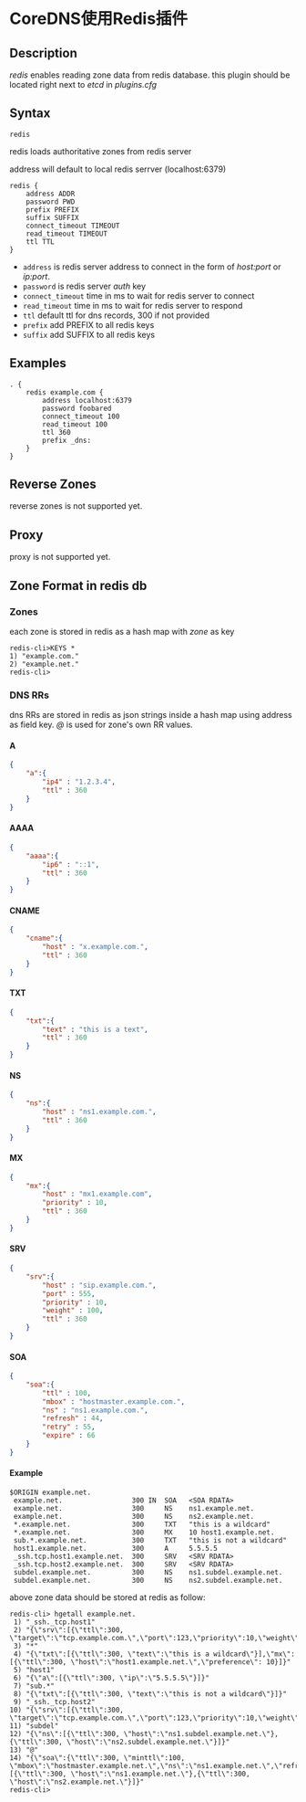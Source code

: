 # CoreDNS使用Redis插件
## Description

*redis* enables reading zone data from redis database.
this plugin should be located right next to *etcd* in *plugins.cfg*

## Syntax

~~~
redis
~~~

redis loads authoritative zones from redis server


address will default to local redis serrver (localhost:6379)
~~~
redis {
    address ADDR
    password PWD
    prefix PREFIX
    suffix SUFFIX
    connect_timeout TIMEOUT
    read_timeout TIMEOUT
    ttl TTL
}
~~~




* `address` is redis server address to connect in the form of *host:port* or *ip:port*.
* `password` is redis server *auth* key
* `connect_timeout` time in ms to wait for redis server to connect
* `read_timeout` time in ms to wait for redis server to respond
* `ttl` default ttl for dns records, 300 if not provided
* `prefix` add PREFIX to all redis keys
* `suffix` add SUFFIX to all redis keys

## Examples

~~~ corefile
. {
    redis example.com {
        address localhost:6379
        password foobared
        connect_timeout 100
        read_timeout 100
        ttl 360
        prefix _dns:
    }
}
~~~

## Reverse Zones

reverse zones is not supported yet.

## Proxy

proxy is not supported yet.

## Zone Format in redis db

### Zones

each zone is stored in redis as a hash map with *zone* as key

~~~
redis-cli>KEYS *
1) "example.com."
2) "example.net."
redis-cli>
~~~

### DNS RRs

dns RRs are stored in redis as json strings inside a hash map using address as field key.
*@* is used for zone's own RR values.

#### A

~~~json
{
    "a":{
        "ip4" : "1.2.3.4",
        "ttl" : 360
    }
}
~~~

#### AAAA

~~~json
{
    "aaaa":{
        "ip6" : "::1",
        "ttl" : 360
    }
}
~~~

#### CNAME

~~~json
{
    "cname":{
        "host" : "x.example.com.",
        "ttl" : 360
    }
}
~~~

#### TXT

~~~json
{
    "txt":{
        "text" : "this is a text",
        "ttl" : 360
    }
}
~~~

#### NS

~~~json
{
    "ns":{
        "host" : "ns1.example.com.",
        "ttl" : 360
    }
}
~~~

#### MX

~~~json
{
    "mx":{
        "host" : "mx1.example.com",
        "priority" : 10,
        "ttl" : 360
    }
}
~~~

#### SRV

~~~json
{
    "srv":{
        "host" : "sip.example.com.",
        "port" : 555,
        "priority" : 10,
        "weight" : 100,
        "ttl" : 360
    }
}
~~~

#### SOA

~~~json
{
    "soa":{
        "ttl" : 100,
        "mbox" : "hostmaster.example.com.",
        "ns" : "ns1.example.com.",
        "refresh" : 44,
        "retry" : 55,
        "expire" : 66
    }
}
~~~

#### Example

~~~
$ORIGIN example.net.
 example.net.                 300 IN  SOA   <SOA RDATA>
 example.net.                 300     NS    ns1.example.net.
 example.net.                 300     NS    ns2.example.net.
 *.example.net.               300     TXT   "this is a wildcard"
 *.example.net.               300     MX    10 host1.example.net.
 sub.*.example.net.           300     TXT   "this is not a wildcard"
 host1.example.net.           300     A     5.5.5.5
 _ssh.tcp.host1.example.net.  300     SRV   <SRV RDATA>
 _ssh.tcp.host2.example.net.  300     SRV   <SRV RDATA>
 subdel.example.net.          300     NS    ns1.subdel.example.net.
 subdel.example.net.          300     NS    ns2.subdel.example.net.
~~~

above zone data should be stored at redis as follow:

~~~
redis-cli> hgetall example.net.
 1) "_ssh._tcp.host1"
 2) "{\"srv\":[{\"ttl\":300, \"target\":\"tcp.example.com.\",\"port\":123,\"priority\":10,\"weight\":100}]}"
 3) "*"
 4) "{\"txt\":[{\"ttl\":300, \"text\":\"this is a wildcard\"}],\"mx\":[{\"ttl\":300, \"host\":\"host1.example.net.\",\"preference\": 10}]}"
 5) "host1"
 6) "{\"a\":[{\"ttl\":300, \"ip\":\"5.5.5.5\"}]}"
 7) "sub.*"
 8) "{\"txt\":[{\"ttl\":300, \"text\":\"this is not a wildcard\"}]}"
 9) "_ssh._tcp.host2"
10) "{\"srv\":[{\"ttl\":300, \"target\":\"tcp.example.com.\",\"port\":123,\"priority\":10,\"weight\":100}]}"
11) "subdel"
12) "{\"ns\":[{\"ttl\":300, \"host\":\"ns1.subdel.example.net.\"},{\"ttl\":300, \"host\":\"ns2.subdel.example.net.\"}]}"
13) "@"
14) "{\"soa\":{\"ttl\":300, \"minttl\":100, \"mbox\":\"hostmaster.example.net.\",\"ns\":\"ns1.example.net.\",\"refresh\":44,\"retry\":55,\"expire\":66},\"ns\":[{\"ttl\":300, \"host\":\"ns1.example.net.\"},{\"ttl\":300, \"host\":\"ns2.example.net.\"}]}"
redis-cli>
~~~
